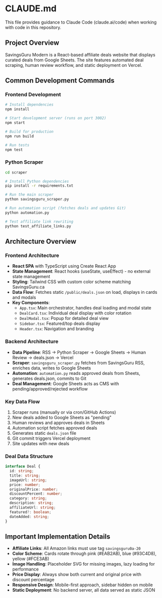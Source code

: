 # CLAUDE.md

This file provides guidance to Claude Code (claude.ai/code) when working with code in this repository.

## Project Overview

SavingsGuru Modern is a React-based affiliate deals website that displays curated deals from Google Sheets. The site features automated deal scraping, human review workflow, and static deployment on Vercel.

## Common Development Commands

### Frontend Development
```bash
# Install dependencies
npm install

# Start development server (runs on port 3002)
npm start

# Build for production
npm run build

# Run tests
npm test
```

### Python Scraper
```bash
cd scraper

# Install Python dependencies
pip install -r requirements.txt

# Run the main scraper
python savingsguru_scraper.py

# Run automation script (fetches deals and updates Git)
python automation.py

# Test affiliate link rewriting
python test_affiliate_links.py
```

## Architecture Overview

### Frontend Architecture
- **React SPA** with TypeScript using Create React App
- **State Management**: React hooks (useState, useEffect) - no external state management
- **Styling**: Tailwind CSS with custom color scheme matching SavingsGuru.ca
- **Data Flow**: Fetches static `/public/deals.json` on load, displays in cards and modals
- **Key Components**:
  - `App.tsx`: Main orchestrator, handles deal loading and modal state
  - `DealCard.tsx`: Individual deal display with color rotation
  - `DealModal.tsx`: Popup for detailed deal view
  - `Sidebar.tsx`: Featured/top deals display
  - `Header.tsx`: Navigation and branding

### Backend Architecture
- **Data Pipeline**: RSS → Python Scraper → Google Sheets → Human Review → deals.json → Vercel
- **Scraper**: `savingsguru_scraper.py` fetches from SavingsGuru RSS, enriches data, writes to Google Sheets
- **Automation**: `automation.py` reads approved deals from Sheets, generates deals.json, commits to Git
- **Deal Management**: Google Sheets acts as CMS with pending/approved/rejected workflow

### Key Data Flow
1. Scraper runs (manually or via cron/GitHub Actions)
2. New deals added to Google Sheets as "pending"
3. Human reviews and approves deals in Sheets
4. Automation script fetches approved deals
5. Generates static `deals.json` file
6. Git commit triggers Vercel deployment
7. Site updates with new deals

### Deal Data Structure
```typescript
interface Deal {
  id: string;
  title: string;
  imageUrl: string;
  price: number;
  originalPrice: number;
  discountPercent: number;
  category: string;
  description: string;
  affiliateUrl: string;
  featured?: boolean;
  dateAdded: string;
}
```

## Important Implementation Details

- **Affiliate Links**: All Amazon links must use tag `savingsguru0a-20`
- **Color Scheme**: Cards rotate through pink (#EAB2AB), blue (#93C4D8), yellow (#FCE3AB)
- **Image Handling**: Placeholder SVG for missing images, lazy loading for performance
- **Price Display**: Always show both current and original price with discount percentage
- **Responsive Design**: Mobile-first approach, sidebar hidden on mobile
- **Static Deployment**: No backend server, all data served as static JSON